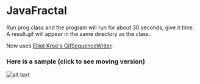 # JavaFractal

Run prog.class and the program will run for about 30 seconds, give it time. A result.gif will appear in the same directory as the class.

Now uses <a href="http://elliot.kroo.net/software/java/GifSequenceWriter/GifSequenceWriter.java" target="_blank"> Elliot Kroo's GifSequenceWriter</a>.

### Here is a sample (click to see moving version)
![alt text](https://github.com/McMaster-Software-Engineers-2018/JavaFractal/blob/master/result.gif)
